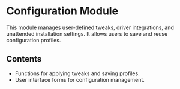 # Configuration Module

This module manages user-defined tweaks, driver integrations, and unattended installation settings. It allows users to save and reuse configuration profiles.

## Contents
- Functions for applying tweaks and saving profiles.
- User interface forms for configuration management.
